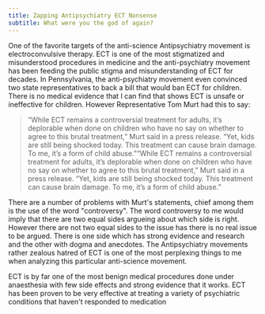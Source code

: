 ```yaml
---
title: Zapping Antipsychiatry ECT Nonsense
subtitle: What were you the god of again?
---
```

One of the favorite targets of the anti-science Antipsychiatry movement is electroconvulsive therapy. ECT is one of the most stigmatized and misunderstood procedures in medicine and the anti-psychiatry movement has been feeding the 
public stigma and misunderstanding of ECT for decades. In Pennsylvania, the anti-psychiatry movement even convinced two state representatives to back a bill that would ban ECT for children. There is no medical evidence that I can
find that shows ECT is unsafe or ineffective for children. However Representative Tom Murt had this to say: 

> “While ECT remains a controversial treatment for adults, it’s deplorable when done on children who have no say on whether to agree to this brutal treatment,” Murt said in a press release.  “Yet, kids are still being shocked today.  This treatment can cause brain damage.  To me, it’s a form of child abuse.”“While ECT remains a controversial treatment for adults, it’s deplorable when done on children who have no say on whether to agree to this brutal treatment,” Murt said in a press release.  “Yet, kids are still being shocked today.  This treatment can cause brain damage.  To me, it’s a form of child abuse.”

There are a number of problems with Murt's statements, chief among them is the use of the word "controversy". The word controversy to me would imply that there are two equal sides argueing about which side is right. However there are not two equal sides to the issue has there is no real issue to be argued. 
There is one side which has strong evidence and research and the other with dogma and anecdotes. The Antipsychiatry movements rather zealous hatred of ECT is one of the most perplexing things to me when analyzing this particular anti-science movement. 

ECT is by far one of the most benign medical procedures done under anaesthesia with few side effects and strong evidence that it works. ECT has been proven to be very effective at treating a variety of psychiatric conditions that haven't responded to medication 